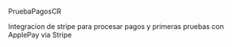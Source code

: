 PruebaPagosCR


Integracion de stripe para procesar pagos y primeras pruebas con ApplePay via Stripe
